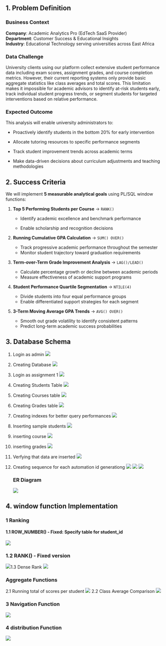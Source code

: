 ## **1. Problem Definition**

### **Business Context**

**Company**: Academic Analytics Pro (EdTech SaaS Provider)  
**Department**: Customer Success & Educational Insights  
**Industry**: Educational Technology serving universities across East Africa

### **Data Challenge**

University clients using our platform collect extensive student performance data including exam scores, assignment grades, and course completion metrics. However, their current reporting systems only provide basic aggregate statistics like class averages and total scores. This limitation makes it impossible for academic advisors to identify at-risk students early, track individual student progress trends, or segment students for targeted interventions based on relative performance.

### **Expected Outcome**

This analysis will enable university administrators to:

- Proactively identify students in the bottom 20% for early intervention
    
- Allocate tutoring resources to specific performance segments
    
- Track student improvement trends across academic terms
    
- Make data-driven decisions about curriculum adjustments and teaching methodologies
    



## **2. Success Criteria**

We will implement **5 measurable analytical goals** using PL/SQL window functions:

1. **Top 5 Performing Students per Course** → `RANK()`
    
    - Identify academic excellence and benchmark performance
        
    - Enable scholarship and recognition decisions
        
2. **Running Cumulative GPA Calculation** → `SUM() OVER()`
    
    - Track progressive academic performance throughout the semester
    - Monitor student trajectory toward graduation requirements
3. **Term-over-Term Grade Improvement Analysis** → `LAG()/LEAD()`
    
    - Calculate percentage growth or decline between academic periods
    - Measure effectiveness of academic support programs
4. **Student Performance Quartile Segmentation** → `NTILE(4)`
    
    - Divide students into four equal performance groups
    - Enable differentiated support strategies for each segment
    
5. **3-Term Moving Average GPA Trends** → `AVG() OVER()`
    
    - Smooth out grade volatility to identify consistent patterns
    - Predict long-term academic success probabilities
    
## 3. Database Schema 
1. Login as admin ![](./images/Pasted%20image%2020250929145623.png)
2. Creating Database ![](./images/Pasted%20image%2020250929145748.png)

3. Login as assignment 1 ![](./images/Pasted%20image%2020250929150046.png)
4. Creating Students Table ![](./images/Pasted%20image%2020250929150515.png)
5. Creating Courses table ![](./images/Pasted%20image%2020250929150750.png)
6. Creating Grades table ![](./images/Pasted%20image%2020250929150759.png)
7. Creating indexes for better query  performances ![](./images/Pasted%20image%2020250929151231.png)
8. Inserting sample students  ![](./images/Pasted%20image%2020250929151420.png)
9. inserting course ![](./images/Pasted%20image%2020250929151616.png)
10. inserting grades ![](./images/Pasted%20image%2020250929151717.png)
11. Verfying that data are inserted   ![](./images/Pasted%20image%2020250929151836.png )
12. Creating sequence for each automation id generationg  ![](./images/Pasted%20image%2020250929151958.png) ![](./images/Pasted%20image%2020250929151923.png)
 ![](./images/Pasted%20image%2020250929152036.png)
     ### ER Diagram
      ![](./images/Pasted%20image%2020250929161335.png)

##  4. window function Implementation
### 1 Ranking
   ####  1.1 ROW_NUMBER() - Fixed: Specify table for student_id

![](./images/Pasted%20image%2020250929162034.png)
    
   
   ### 1.2 RANK() - Fixed version
![](./images/Pasted%20image%2020250929164624.png)1.3 Dense Rank
    ![](./images/Pasted%20image%2020250929165042.png)
    
   
### Aggregate Functions
2.1 Running total of scores per student
![](./images/Pasted%20image%2020250929165745.png)
2.2  Class Average Comparison
![](./images/Pasted%20image%2020250929165947.png)
### 3 Navigation Function
![](./images/Pasted%20image%2020250929170305.png)
### 4 distribution Function

![](./images/Pasted%20image%2020250929170514.png)
